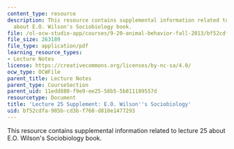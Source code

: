 ```yaml
---
content_type: resource
description: This resource contains supplemental information related to lecture 25
  about E.O. Wilson's Sociobiology book.
file: /ol-ocw-studio-app/courses/9-20-animal-behavior-fall-2013/bf52cdfa985bcd3bf768d810e1477293_MIT9_20F13_Lec25_Wilson_notes.pdf
file_size: 263189
file_type: application/pdf
learning_resource_types:
- Lecture Notes
license: https://creativecommons.org/licenses/by-nc-sa/4.0/
ocw_type: OCWFile
parent_title: Lecture Notes
parent_type: CourseSection
parent_uid: 11edd880-f9e9-ee25-58b5-5b811189557d
resourcetype: Document
title: 'Lecture 25 Supplement: E.O. Wilson''s Sociobiology'
uid: bf52cdfa-985b-cd3b-f768-d810e1477293
---
```

This resource contains supplemental information related to lecture 25 about E.O. Wilson's Sociobiology book.